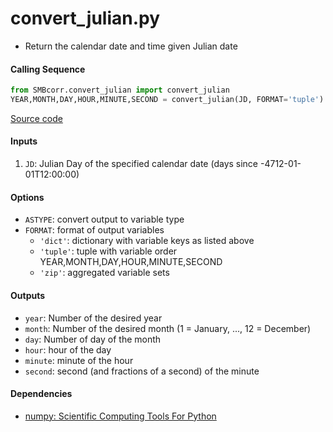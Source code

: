 convert_julian.py
=================

- Return the calendar date and time given Julian date

#### Calling Sequence
```python
from SMBcorr.convert_julian import convert_julian
YEAR,MONTH,DAY,HOUR,MINUTE,SECOND = convert_julian(JD, FORMAT='tuple')
```
[Source code](https://github.com/tsutterley/SMBcorr/blob/master/SMBcorr/convert_julian.py)

#### Inputs
1. `JD`: Julian Day of the specified calendar date (days since -4712-01-01T12:00:00)  

#### Options
- `ASTYPE`: convert output to variable type  
- `FORMAT`: format of output variables  
    * `'dict'`: dictionary with variable keys as listed above  
    * `'tuple'`: tuple with variable order YEAR,MONTH,DAY,HOUR,MINUTE,SECOND  
    * `'zip'`: aggregated variable sets  

#### Outputs
- `year`: Number of the desired year
- `month`: Number of the desired month (1 = January, ..., 12 = December)
- `day`: Number of day of the month
- `hour`: hour of the day
- `minute`: minute of the hour
- `second`: second (and fractions of a second) of the minute

#### Dependencies
- [numpy: Scientific Computing Tools For Python](https://numpy.org)
